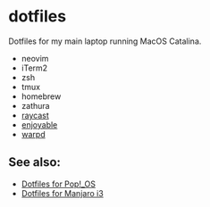 # dotfiles

Dotfiles for my main laptop running MacOS Catalina.

- neovim
- iTerm2
- zsh
- tmux
- homebrew
- zathura
- [raycast](https://www.raycast.com/)
- [enjoyable](https://yukkurigames.com/enjoyable/)
- [warpd](https://github.com/rvaiya/warpd)

## See also:

- [Dotfiles for Pop!\_OS](https://github.com/grcekh/dotfiles/tree/pop)
- [Dotfiles for Manjaro i3](https://github.com/grcekh/dotfiles/tree/manjaro)
